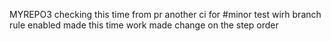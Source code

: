 MYREPO3
checking this time from pr
another ci for #minor
test wirh branch rule enabled
made this time work
made change on the step order
